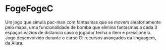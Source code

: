# FogeFogeC
Um jogo que simula pac-man com fantasmas que se movem aleatoriamente pelo mapa, uma funcionalidade de bomba que elimina fantasmas a cada 3 espaços vazios de distancia caso o jogador tenha o item e pressione b. Jogo desenvolvido durante o curso C: recursos avançados da linguagem, da Alura.

